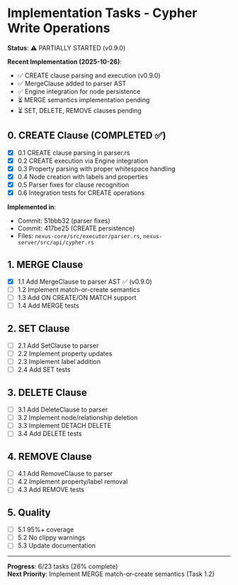 # Implementation Tasks - Cypher Write Operations

**Status**: ⚠️ PARTIALLY STARTED (v0.9.0)

**Recent Implementation (2025-10-26)**:
- ✅ CREATE clause parsing and execution (v0.9.0)
- ✅ MergeClause added to parser AST
- ✅ Engine integration for node persistence
- ⏳ MERGE semantics implementation pending
- ⏳ SET, DELETE, REMOVE clauses pending

## 0. CREATE Clause (COMPLETED ✅)

- [x] 0.1 CREATE clause parsing in parser.rs
- [x] 0.2 CREATE execution via Engine integration
- [x] 0.3 Property parsing with proper whitespace handling
- [x] 0.4 Node creation with labels and properties
- [x] 0.5 Parser fixes for clause recognition
- [x] 0.6 Integration tests for CREATE operations

**Implemented in**:
- Commit: 51bbb32 (parser fixes)
- Commit: 417be25 (CREATE persistence)
- Files: `nexus-core/src/executor/parser.rs`, `nexus-server/src/api/cypher.rs`

## 1. MERGE Clause

- [x] 1.1 Add MergeClause to parser AST ✅ (v0.9.0)
- [ ] 1.2 Implement match-or-create semantics
- [ ] 1.3 Add ON CREATE/ON MATCH support
- [ ] 1.4 Add MERGE tests

## 2. SET Clause
- [ ] 2.1 Add SetClause to parser
- [ ] 2.2 Implement property updates
- [ ] 2.3 Implement label addition
- [ ] 2.4 Add SET tests

## 3. DELETE Clause
- [ ] 3.1 Add DeleteClause to parser
- [ ] 3.2 Implement node/relationship deletion
- [ ] 3.3 Implement DETACH DELETE
- [ ] 3.4 Add DELETE tests

## 4. REMOVE Clause
- [ ] 4.1 Add RemoveClause to parser
- [ ] 4.2 Implement property/label removal
- [ ] 4.3 Add REMOVE tests

## 5. Quality
- [ ] 5.1 95%+ coverage
- [ ] 5.2 No clippy warnings
- [ ] 5.3 Update documentation

---

**Progress**: 6/23 tasks (26% complete)  
**Next Priority**: Implement MERGE match-or-create semantics (Task 1.2)
